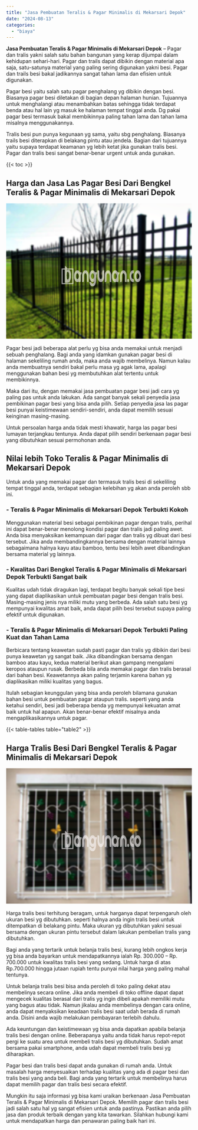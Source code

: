 ```yaml
---
title: "Jasa Pembuatan Teralis & Pagar Minimalis di Mekarsari Depok"
date: "2024-08-13"
categories: 
  - "biaya"
---
```


**Jasa Pembuatan Teralis & Pagar Minimalis di Mekarsari Depok** – Pagar dan tralis yakni salah satu bahan bangunan yang kerap dijumpai dalam kehidupan sehari-hari. Pagar dan trails dapat dibikin dengan material apa saja, satu-satunya material yang paling sering digunakan yakni besi. Pagar dan trails besi bakal jadikannya sangat tahan lama dan efisien untuk digunakan.

Pagar besi yaitu salah satu pagar penghalang yg dibikin dengan besi. Biasanya pagar besi diletakan di bagian depan halaman hunian. Tujuannya untuk menghalangi atau menambahkan batas sehingga tidak terdapat benda atau hal lain yg masuk ke halaman tempat tinggal anda. Dg pakai pagar besi termasuk bakal membikinnya paling tahan lama dan tahan lama misalnya menggunakannya.

Tralis besi pun punya kegunaan yg sama, yaitu sbg penghalang. Biasanya trails besi diterapkan di belakang pintu atau jendela. Bagian dari tujuannya yaitu supaya terdapat keamanan yg lebih ketat jika gunakan tralis besi. Pagar dan tralis besi sangat benar-benar urgent untuk anda gunakan.

{{< toc >}}

## Harga dan Jasa Las Pagar Besi Dari Bengkel Teralis & Pagar Minimalis di Mekarsari Depok

![Jasa Pembuatan Teralis & Pagar Minimalis di Mekarsari Depok](/images/pagar-minimalis-murah-24.png)

Pagar besi jadi beberapa alat perlu yg bisa anda memakai untuk menjadi sebuah penghalang. Bagi anda yang idamkan gunakan pagar besi di halaman sekeliling rumah anda, maka anda wajib membelinya. Namun kalau anda membuatnya sendiri bakal perlu masa yg agak lama, apalagi menggunakan bahan besi yg membutuhkan alat tertentu untuk membikinnya.

Maka dari itu, dengan memakai jasa pembuatan pagar besi jadi cara yg paling pas untuk anda lakukan. Ada sangat banyak sekali penyedia jasa pembikinan pagar besi yang bisa anda pilih. Setiap penyedia jasa las pagar besi punyai keistimewaan sendiri-sendiri, anda dapat memilih sesuai keinginan masing-masing.

Untuk persoalan harga anda tidak mesti khawatir, harga las pagar besi lumayan terjangkau tentunya. Anda dapat pilih sendiri berkenaan pagar besi yang dibutuhkan sesuai permohonan anda.

## Nilai lebih Toko Teralis & Pagar Minimalis di Mekarsari Depok

Untuk anda yang memakai pagar dan termasuk tralis besi di sekeliling tempat tinggal anda, terdapat sebagian kelebihan yg akan anda peroleh sbb ini.

### \- Teralis & Pagar Minimalis di Mekarsari Depok Terbukti Kokoh

Menggunakan material besi sebagai pembikinan pagar dengan tralis, perihal ini dapat benar-benar menolong kondisi pagar dan tralis jadi paling awet. Anda bisa menyaksikan kemampuan dari pagar dan tralis yg dibuat dari besi tersebut. Jika anda membandingkannya bersama dengan material lainnya sebagaimana halnya kayu atau bamboo, tentu besi lebih awet dibandingkan bersama material yg lainnya.

### \- Kwalitas Dari Bengkel Teralis & Pagar Minimalis di Mekarsari Depok Terbukti Sangat baik

Kualitas udah tidak diragukan lagi, terdapat begitu banyak sekali tipe besi yang dapat diaplikasikan untuk pembuatan pagar besi dengan tralis besi. Masing-masing jenis nya miliki mutu yang berbeda. Ada salah satu besi yg mempunyai kwalitas amat baik, anda dapat pilih besi tersebut supaya paling efektif untuk digunakan.

### \- Teralis & Pagar Minimalis di Mekarsari Depok Terbukti Paling Kuat dan Tahan Lama

Berbicara tentang keawetan sudah pasti pagar dan tralis yg dibikin dari besi punya keawetan yg sangat baik. Jika dibandingkan bersama dengan bamboo atau kayu, kedua material berikut akan gampang mengalami keropos ataupun rusak. Berbeda bila anda memakai pagar dan tralis berasal dari bahan besi. Keawetannya akan paling terjamin karena bahan yg diaplikasikan miliki kualitas yang bagus.

Itulah sebagian keunggulan yang bisa anda peroleh bilamana gunakan bahan besi untuk pembuatan pagar ataupun tralis. seperti yang anda ketahui sendiri, besi jadi beberapa benda yg mempunyai kekuatan amat baik untuk hal apapun. Akan benar-benar efektif misalnya anda mengaplikasikannya untuk pagar.

{{< table-tables table="table2" >}}

## Harga Tralis Besi Dari Bengkel Teralis & Pagar Minimalis di Mekarsari Depok

![Jasa Pembuatan Teralis & Pagar Minimalis di Mekarsari Depok](/images/teralis-minimalis-murah-07.png)

Harga tralis besi terhitung beragam, untuk harganya dapat terpengaruh oleh ukuran besi yg dibutuhkan. seperti halnya anda ingin tralis besi untuk ditempatkan di belakang pintu. Maka ukuran yg dibutuhkan yakni sesuai bersama dengan ukuran pintu tersebut dalam lakukan pembelian tralis yang dibutuhkan.

Bagi anda yang tertarik untuk belanja tralis besi, kurang lebih ongkos kerja yg bisa anda bayarkan untuk mendapatkannya ialah Rp. 300.000 – Rp. 700.000 untuk kwalitas tralis besi yang sedang. Untuk harga di atas Rp.700.000 hingga jutaan rupiah tentu punyai nilai harga yang paling mahal tentunya.

Untuk belanja tralis besi bisa anda peroleh di toko paling dekat atau membelinya secara online. Jika anda membeli di toko offline dapat dapat mengecek kualitas berasal dari tralis yg ingin dibeli apakah memiliki mutu yang bagus atau tidak. Namun jikalau anda membelinya dengan cara online, anda dapat menyaksikan keadaan tralis besi saat udah berada di rumah anda. Disini anda wajib melakukan pembayaran terlebih dahulu.

Ada keuntungan dan keistimewaan yg bisa anda dapatkan apabila belanja tralis besi dengan online. Beberapanya yaitu anda tidak harus repot-repot pergi ke suatu area untuk membeli tralis besi yg dibutuhkan. Sudah amat bersama pakai smartphone, anda udah dapat membeli tralis besi yg diharapkan.

Pagar besi dan tralis besi dapat anda gunakan di rumah anda. Untuk masalah harga menyesuaikan terhadap kualitas yang ada di pagar besi dan tralis besi yang anda beli. Bagi anda yang tertarik untuk membelinya harus dapat memilih pagar dan tralis besi secara efektif.

Mungkin itu saja informasi yg bisa kami uraikan berkenaan Jasa Pembuatan Teralis & Pagar Minimalis di Mekarsari Depok. Memilih pagar dan tralis besi jadi salah satu hal yg sangat efisien untuk anda pastinya. Pastikan anda pilih jasa dan produk terbaik dengan yang kita tawarkan. Silahkan hubungi kami untuk mendapatkan harga dan penawaran paling baik hari ini.
